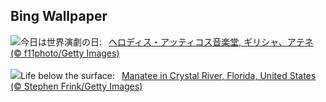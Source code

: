 ## Bing Wallpaper
![](https://www.bing.com/th?id=OHR.OdeonAthens_JA-JP0554447843_UHD.jpg&w=1000)今日は世界演劇の日:&nbsp;&ensp;[ヘロディス・アッティコス音楽堂, ギリシャ、アテネ (© f11photo/Getty Images)](https://www.bing.com/th?id=OHR.OdeonAthens_JA-JP0554447843_UHD.jpg)
<br><br/>
![](https://www.bing.com/th?id=OHR.CrystalManatee_EN-GB4829470738_UHD.jpg&w=1000)Life below the surface:&nbsp;&ensp;[Manatee in Crystal River, Florida, United States (© Stephen Frink/Getty Images)](https://www.bing.com/th?id=OHR.CrystalManatee_EN-GB4829470738_UHD.jpg)
<br><br/>
